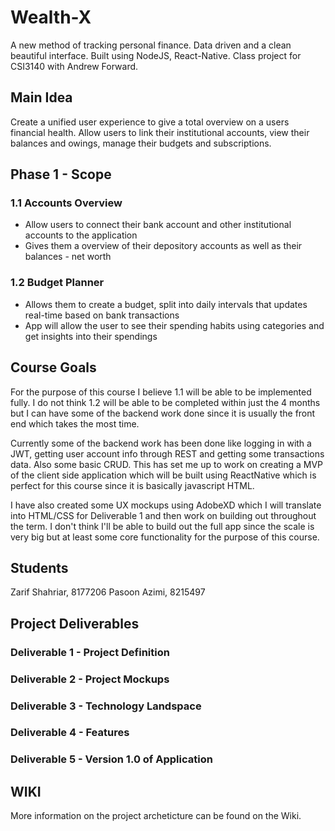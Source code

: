 # Wealth-X

A new method of tracking personal finance. Data driven and a clean beautiful interface. Built using NodeJS, React-Native. Class project for CSI3140 with Andrew Forward.

## Main Idea
Create a unified user experience to give a total overview on a users financial health. Allow users to link their institutional accounts, view their balances and owings, manage their budgets and subscriptions.

## Phase 1 - Scope
### 1.1 Accounts Overview
* Allow users to connect their bank account and other institutional accounts to the application
* Gives them a overview of their depository accounts as well as their balances - net worth
### 1.2 Budget Planner
* Allows them to create a budget, split into daily intervals that updates real-time based on bank transactions
* App will allow the user to see their spending habits using categories and get insights into their spendings

## Course Goals 
For the purpose of this course I believe 1.1 will be able to be implemented fully. I do not think 1.2 will be able to be completed within just the 4 months but I can have some of the backend work done since it is usually the front end which takes the most time.

Currently some of the backend work has been done like logging in with a JWT, getting user account info through REST and getting some transactions data. Also some basic CRUD. This has set me up to work on creating a MVP of the client side application which will be built using ReactNative which is perfect for this course since it is basically javascript HTML.

I have also created some UX mockups using AdobeXD which I will translate into HTML/CSS for Deliverable 1 and then work on building out throughout the term. I don't think I'll be able to build out the full app since the scale is very big but at least some core functionality for the purpose of this course.

## Students
Zarif Shahriar, 8177206
Pasoon Azimi, 8215497

## Project Deliverables
### Deliverable 1 - Project Definition
### Deliverable 2 - Project Mockups
### Deliverable 3 - Technology Landspace
### Deliverable 4 - Features
### Deliverable 5 - Version 1.0 of Application

## WIKI 
More information on the project archeticture can be found on the Wiki.
